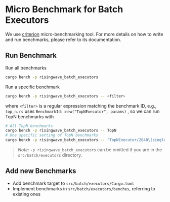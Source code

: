 # Micro Benchmark for Batch Executors

We use [criterion](https://bheisler.github.io/criterion.rs/book/index.html) micro-benchmarking tool. For more details on how to write and run benchmarks, please refer to its documentation.

## Run Benchmark

Run all benchmarks

```bash
cargo bench -p risingwave_batch_executors
```

Run a specific benchmark

```bash
cargo bench -p risingwave_batch_executors -- <filter>
```

where `<filter>` is a regular expression matching the benchmark ID, e.g.,
`top_n.rs` uses `BenchmarkId::new("TopNExecutor", params)` , so we can run TopN benchmarks with

```bash
# All TopN benchmarks
cargo bench -p risingwave_batch_executors -- TopN
# One specific setting of TopN benchmarks
cargo bench -p risingwave_batch_executors -- "TopNExecutor/2048\(single_column: true\)"
```

> *Note*: `-p risingwave_batch_executors` can be omitted if you are in the `src/batch/executors` directory.

## Add new Benchmarks

* Add benchmark target to `src/batch/executors/Cargo.toml`
* Implement benchmarks in `src/batch/executors/benches`, referring to existing ones
